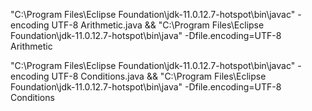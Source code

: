 "C:\Program Files\Eclipse Foundation\jdk-11.0.12.7-hotspot\bin\javac" -encoding UTF-8 Arithmetic.java && "C:\Program Files\Eclipse Foundation\jdk-11.0.12.7-hotspot\bin\java" -Dfile.encoding=UTF-8 Arithmetic

"C:\Program Files\Eclipse Foundation\jdk-11.0.12.7-hotspot\bin\javac" -encoding UTF-8 Conditions.java && "C:\Program Files\Eclipse Foundation\jdk-11.0.12.7-hotspot\bin\java" -Dfile.encoding=UTF-8 Conditions